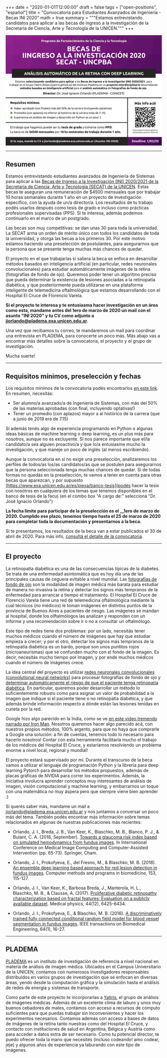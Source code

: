 +++
date = "2020-01-01T12:00:00"
draft = false
tags = ["open-positions", "español"]
title = "Convocatoria para Estudiantes Avanzados de Ingeniería - Becas INI 2020"
math = true
summary = """Estamos entrevistando candidatos para aplicar a las becas de ingreso a la investigación de la Secretaría de Ciencia, Arte y Tecnología de la UNICEN."""
+++

![Flyer](/img/headers/open-position-2020-ini-header.png)


---

## Resumen

Estamos entrevistando estudiantes avanzados de Ingeniería de Sistemas para aplicar a las [Becas de Ingreso a la Investigación (INI) 2020/2021 de la Secretaría de Ciencia, Arte y Tecnología (SECAT) de la UNICEN](http://secat.unicen.edu.ar/wp-content/uploads/2019/12/Convocatoria_INI_2019v2.pdf). Estas becas te aseguran una remuneración de $4500 mensuales que por trabajar 10 horas semanales durante 1 año en un proyecto de investigación específico, con la ayuda de un/a director/a. Los resultados de tu trabajo podés usarlos después como tesis de grado e incluso como prácticas profesionales supervisadas (PPS). Si te interesa, además podemos continuarlo en el marco de un postgrado.

Las becas son muy competitivas: se dan unas 30 para toda la universidad. La SECAT arma un orden de mérito único con todos los candidatos de toda la universidad, y otorga las becas a los primeros 30. Por este motivo estamos haciendo una preselección de postulantes, para asegurarnos que la persona que se presente tenga muchas más chances de quedar.

El proyecto en el que trabajarías si saliera la beca se enfoca en desarrollar métodos basados en inteligencia artificial (en particular, redes neuronales convolucionales) para estudiar automáticamente imágenes de la retina (fotografías de fondo de ojo). Queremos poder tener un algoritmo preciso que pueda determinar la existencia de lesiones asociadas a la retinopatía diabética, y que posteriormente pueda utilizarse en una plataforma inteligente de telemedicina oftalmológica que estamos desarrollando con el Hospital El Cruce de Florencio Varela.

**Si el proyecto te interesa y te entusiasma hacer investigación en un área como esta, mandame __antes del 1ero de marzo de 2020__ un mail con el asunto "INI 2020" y tu CV como adjunto a [jiorlando@pladema.exa.unicen.edu.ar](mailto:jiorlando@pladema.exa.unicen.edu.ar).**

Una vez que recibamos tu correo, te mandaremos un mail para coordinar una entrevista en PLADEMA, para conocerte un poco más. Más abajo vas a encontrar más detalles sobre la convocatoria, el proyecto y el grupo de investigación.

Mucha suerte!


---


## Requisitos mínimos, preselección y fechas

Los requisitos mínimos de la convocatoria podés encontrarlos [en este link](http://secat.unicen.edu.ar/wp-content/uploads/2019/12/Convocatoria_INI_2019v2.pdf). En resumen, necesitás:

* Ser alumno/a avanzado/a de Ingeniería de Sistemas, con más del 50% de las materias aprobadas (con final, incluyendo optativas!)
* Tener un promedio (con aplazos) mayor a al histórico de la carrera (que a junio de 2019 era de 7.15)

Si además tenés algo de experiencia programando en Python o algunas ideas básicas de machine learning o deep learning, es un plus más para nosotros, aunque no es excluyente. Sí nos parece importante que el/la candidato/a sea alguien proactivo/a y que lo/a entusiasme mucho la investigación, y que maneje un poco de inglés (al menos escribiendo).

Aunque la convocatoria en sí no exige una preselección, analizaremos los perfiles de todos/as los/as candidatos/as que se postulen para asegurarnos que la persona seleccionada tenga muchas chances de quedar.
Si de todas formas no quedás en la preselección, te vamos a tener en cuenta para otras becas que aparezcan, y por supuesto [https://www.exa.unicen.edu.ar/es/piexa/banco-tesis](podés hacer la tesis con nosotros en cualquiera de los temas que tenemos disponibles en el banco de tesis de la facu) (en el combo box "A cargo de:" seleccioná "Dr. José Ignacio Orlando")

**La fecha límite para participar de la preselección es el __1ero de marzo de 2020. Cumplido ese plazo, tenemos tiempo hasta el __25 de marzo de 2020__ para completar toda la documentación y presentarnos a la beca.**

Si te presentamos, los resultados de la beca van a estar publicados el 30 de abril de 2020. Para más info, [consultá el detalle de la convocatoria](hhttp://secat.unicen.edu.ar/wp-content/uploads/2019/12/Convocatoria_INI_2019v2.pdf).


---


## El proyecto

La retinopatía diabética es una de las consecuencias típicas de la diabetes. Se trata de una enfermedad asintomática que es hoy día una de las principales causas de ceguera evitable a nivel mundial. Las [fotografías de fondo de ojo](https://en.wikipedia.org/wiki/Fundus_photography) son la modalidad de imagen médica más barata para estudiar de manera no-invasiva la retina y detectar los signos más tempranos de la enfermedad para arrancar a tiempo el tratamiento. El Hospital El Cruce de Florencio Varela tiene una red de telemedicina oftalmológica mediante la cual técnicos (no médicos) le toman imágenes en distintos puntos de la provincia de Buenos Aires a pacientes de riesgo. Las imágenes se mandan al hospital, donde los olftalmólogos las analizan y responden con un informe y una recomendación sobre ir o no a consultar un oftalmólogo.

Este tipo de redes tiene dos problemas: por un lado, necesitás tener muchos médicos cuando el número de imágenes que hay que estudiar empieza a crecer; y por el otro, detectar los signos más tempranos de la retinopatía diabética es un bardo, porque son unos puntitos rojos (microaneurismas) que se confunden mucho con el fondo de la imagen. Es decir, necesitás mucho tiempo por imagen, y por ende muchos médicos cuando el número de imágenes crece.

La idea central del proyecto es utilizar [redes neuronales convolucionales (convolutional neural networks)](https://en.wikipedia.org/wiki/Convolutional_neural_network) para procesar fotografías de fondo de ojo y [determinar automáticamente el riesgo de que el paciente tenga retinopatía diabética](https://arxiv.org/pdf/1706.03008.pdf). En particular, queremos poder desarrollar un método lo suficientemente robusto como para asignar un valor de probabilidad a la imagen que indique si el paciente tiene o no retinopatía diabética, y que además brinde información respecto a dónde están las lesiones tenidas en cuneta por la red. 

Google hizo algo parecido en la India, como se ve [en este video tremendo narrado por Iron Man](https://youtu.be/V5aZjsWM2wo?t=955). Nosotros queremos hacer algo parecido acá, con nuestros propios métodos, 100% argento, para que no haya que comprarle a Google una solución: a fin de cuentas, tenemos todo lo necesario para hacerlo nosotros! Contar con esta herramienta facilitaría mucho el trabajo de los médicos del Hospital El Cruce, y estaríamos resolviendo un problema enorme a nivel local, regional y mundial!

El proyecto estará supervisado por mí. Durante el transcurso de la beca vamos a utilizar el lenguaje de programación Python y la librería para deep learning Pytorch para desarrollar los métodos propuestos, además de placas gráficas de NVIDIA para correr los experimentos. Además, la iniciativa involucra aprender conceptos muy interesantes de análisis de imagen, visión computacional y machine learning, y embarrarnos un toque con una matemática no muy áspera pero que siempre viene bien aprender :)

Si querés saber más, mandame un mail a jiorlando@pladema.exa.unicen.edu.ar y nos juntamos a conversar un poco más del tema. También podés encontrar más información sobre temas relacionados en algunas de nuestras publicaciones más recientes:

* Orlando, J. I., Breda, J. B., Van Keer, K., Blaschko, M. B., Blanco, P. J., & Bulant, C. A. (2018, September). [Towards a glaucoma risk index based on simulated hemodynamics from fundus images](https://arxiv.org/abs/1805.10273). In International Conference on Medical Image Computing and Computer-Assisted Intervention (pp. 65-73). Springer, Cham.

* Orlando, J. I., Prokofyeva, E., del Fresno, M., & Blaschko, M. B. (2018). [An ensemble deep learning based approach for red lesion detection in fundus images](https://arxiv.org/abs/1706.03008). Computer methods and programs in biomedicine, 153, 115-127.

* Orlando, J. I., Van Keer, K., Barbosa Breda, J., Manterola, H. L., Blaschko, M. B., & Clausse, A. (2017). [Proliferative diabetic retinopathy characterization based on fractal features: Evaluation on a publicly available dataset](https://www.ncbi.nlm.nih.gov/pubmed/29044550). Medical physics, 44(12), 6425-6434.

* Orlando, J. I., Prokofyeva, E., & Blaschko, M. B. (2016). [A discriminatively trained fully connected conditional random field model for blood vessel segmentation in fundus images](https://ieeexplore.ieee.org/document/7420682). IEEE transactions on Biomedical Engineering, 64(1), 16-27.


---


## PLADEMA

[PLADEMA](http://www.pladema.net/) es un instituto de investigación de referencia a nivel nacional en materia de análisis de imagen médica. Ubicados en el Campus Universitario de la UNICEN, contamos con numerosos investigadores responsables distribuidos en varios grupos de investigación que se enfocan en diversas áreas, yendo desde la computación gráfica y la simulación hasta el análisis de redes de energía y sistemas de transporte. 

Como parte de este proyecto te incorporarías a [Yatiris](https://yatiris.github.io), el grupo de análisis de imágenes médicas. Además de un excelente clima de laburo y unos muy buenos cebadores de mates, contamos con acceso a recursos de cómputo suficientes para que puedas trabajar sin inconvenientes y hacer los experimentos necesarios. Contamos además con acceso a bases de datos de imágenes de la retina tanto nuestras como del Hospital El Cruce, y contacto con instituciones de salud en Argentina, Bélgica y Austria como para acceder a datos extra de ser necesario. Como tu potencial director, te puedo ofrecer toda la mano que necesites (incluso codeando! amo codear, jeje) y algunos años de experiencia ya laburando con este tipo de imágenes.